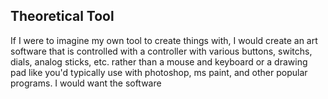 

## Theoretical Tool
If I were to imagine my own tool to create things with, I would create an art software that is controlled with a controller with various buttons, switchs, dials, analog sticks, etc. rather than a mouse and keyboard or a drawing pad like you'd typically use with photoshop, ms paint, and other popular programs. I would want the software


